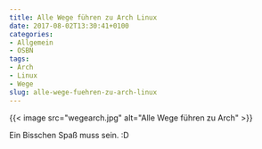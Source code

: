 ```yaml
---
title: Alle Wege führen zu Arch Linux
date: 2017-08-02T13:30:41+0100
categories:
- Allgemein
- OSBN
tags:
- Arch
- Linux
- Wege
slug: alle-wege-fuehren-zu-arch-linux
---
```

{{< image src="wegearch.jpg" alt="Alle Wege führen zu Arch" >}}

Ein Bisschen Spaß muss sein. :D
